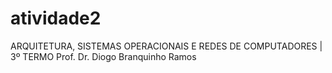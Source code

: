 # atividade2
ARQUITETURA, SISTEMAS OPERACIONAIS E REDES DE COMPUTADORES | 3º TERMO Prof. Dr. Diogo Branquinho Ramos
